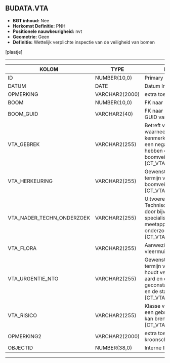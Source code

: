 ﻿## BUDATA.VTA


* __BGT inhoud:__ Nee
* __Herkomst Definitie:__ PNH
* __Positionele nauwkeurigheid:__ nvt
* __Geometrie:__ Geen
* __Definitie:__ Wettelijk verplichte inspectie van de veiligheid van bomen

[plaatje]

***

|KOLOM                           	|TYPE          	|DEFINITIE|
|------                          	|----          	|-----    |
|ID                              	|NUMBER(10,0)  	|Primary Key|
|DATUM                           	|DATE          	|Datum Inspectie|
|OPMERKING                       	|VARCHAR2(2000)	|extra toelichting|
|BOOM                            	|NUMBER(10,0)  	|FK naar Boom|
|BOOM_GUID							|VARCHAR2(40)	|FK naar Boom via de GUID van de BOOM|
|VTA_GEBREK							|VARCHAR2(255)	|Betreft visueel waarneembare kenmerken die (mogelijk) een negatieve invloed hebben op de boomveiligheid [CT_VTA_GEBREK]|
|VTA_HERKEURING						|VARCHAR2(255)	|Gewenst moment of termijn van de volgende boomveiligheidscontrole [CT_VTA_HERKEURING]|
|VTA_NADER_TECHN_ONDERZOEK			|VARCHAR2(255)	|Uitvoeren van Nader Technisch Onderzoek door bijv. de inzet van specialistische meetapparatuur of onderzoek op hoogte [CT_VTA_NTO]|
|VTA_FLORA							|VARCHAR2(255)	|Aanwezigheid nesten, vleermuizen e.d.|
|VTA_URGENTIE_NTO					|VARCHAR2(255)	|Gewenst moment of termijn van de NTO (e.e.a. houdt verband met de aard en omvang van de geconstateerde gebreken en de standplaats) [CT_VTA_NTO_URGENTIE]|
|VTA_RISICO							|VARCHAR2(255)	|Klasse van het risico wat een gebrek met zich mee kan brengen  [CT_VTA_RISICO]|
|OPMERKING2							|VARCHAR2(2000)	|extra toelichting mbt. kroonschade etc|
|OBJECTID                        	|NUMBER(38,0)   |Interne ID ArcGIS|

***
